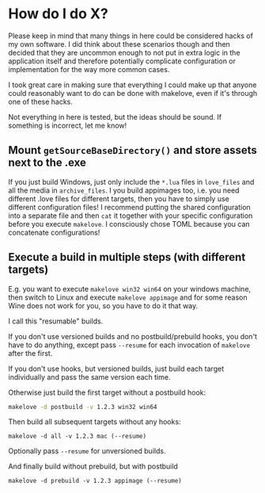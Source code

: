 # How do I do X?
Please keep in mind that many things in here could be considered hacks of my own software. I did think about these scenarios though and then decided that they are uncommon enough to not put in extra logic in the application itself and therefore potentially complicate configuration or implementation for the way more common cases.

I took great care in making sure that everything I could make up that anyone could reasonably want to do can be done with makelove, even if it's through one of these hacks.

Not everything in here is tested, but the ideas should be sound. If something is incorrect, let me know!

## Mount `getSourceBaseDirectory()` and store assets next to the .exe
If you just build Windows, just only include the `*.lua` files in `love_files` and all the media in `archive_files`.
I you build appimages too, i.e. you need different .love files for different targets, then you have to simply use different configuration files!
I recommend putting the shared configuration into a separate file and then `cat` it together with your specific configuration before you execute `makelove`. I consciously chose TOML because you can concatenate configurations!

## Execute a build in multiple steps (with different targets)
E.g. you want to execute `makelove win32 win64` on your windows machine, then switch to Linux and execute `makelove appimage` and for some reason Wine does not work for you, so you have to do it that way.

I call this "resumable" builds.

If you don't use versioned builds and no postbuild/prebuild hooks, you don't have to do anything, except pass `--resume` for each invocation of `makelove` after the first.

If you don't use hooks, but versioned builds, just build each target individually and pass the same version each time.

Otherwise just build the first target without a postbuild hook:

```bash
makelove -d postbuild -v 1.2.3 win32 win64
```

Then build all subsequent targets without any hooks:
```
makelove -d all -v 1.2.3 mac (--resume)
```
Optionally pass `--resume` for unversioned builds.

And finally build without prebuild, but with postbuild
```
makelove -d prebuild -v 1.2.3 appimage (--resume)
```